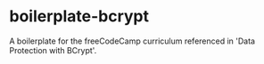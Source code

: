 # boilerplate-bcrypt
A boilerplate for the freeCodeCamp curriculum referenced in 'Data Protection with BCrypt'.
